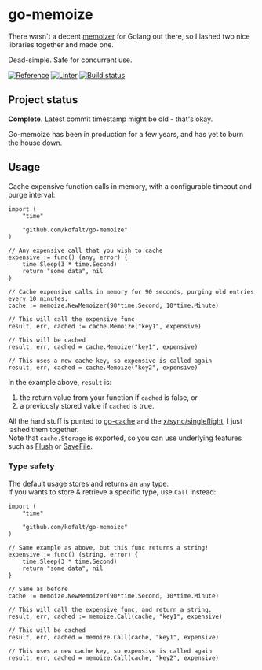 # go-memoize

There wasn't a decent [memoizer](https://wikipedia.org/wiki/Memoization) for Golang out there, so I lashed two nice libraries together and made one.

Dead-simple. Safe for concurrent use.

[![Reference](http://img.shields.io/badge/go-documentation-blue.svg?style=flat-square)](https://pkg.go.dev/github.com/kofalt/go-memoize)
[![Linter](https://goreportcard.com/badge/github.com/kofalt/go-memoize?style=flat-square)](https://goreportcard.com/report/github.com/kofalt/go-memoize)
[![Build status](https://github.com/kofalt/go-memoize/workflows/Build/badge.svg)](https://github.com/kofalt/go-memoize/actions)

## Project status

**Complete.** Latest commit timestamp might be old - that's okay.

Go-memoize has been in production for a few years, and has yet to burn the house down.

## Usage

Cache expensive function calls in memory, with a configurable timeout and purge interval:

```golang
import (
	"time"

	"github.com/kofalt/go-memoize"
)

// Any expensive call that you wish to cache
expensive := func() (any, error) {
	time.Sleep(3 * time.Second)
	return "some data", nil
}

// Cache expensive calls in memory for 90 seconds, purging old entries every 10 minutes.
cache := memoize.NewMemoizer(90*time.Second, 10*time.Minute)

// This will call the expensive func
result, err, cached := cache.Memoize("key1", expensive)

// This will be cached
result, err, cached = cache.Memoize("key1", expensive)

// This uses a new cache key, so expensive is called again
result, err, cached = cache.Memoize("key2", expensive)
```

In the example above, `result` is:
1. the return value from your function if `cached` is false, or
1. a previously stored value if `cached` is true.

All the hard stuff is punted to [go-cache](https://github.com/patrickmn/go-cache) and the [x/sync/singleflight](https://github.com/golang/sync), I just lashed them together.<br/>
Note that `cache.Storage` is exported, so you can use underlying features such as [Flush](https://godoc.org/github.com/patrickmn/go-cache#Cache.Flush) or [SaveFile](https://godoc.org/github.com/patrickmn/go-cache#Cache.SaveFile).

### Type safety

The default usage stores and returns an `any` type.<br/>
If you wants to store & retrieve a specific type, use `Call` instead:

```golang
import (
	"time"

	"github.com/kofalt/go-memoize"
)

// Same example as above, but this func returns a string!
expensive := func() (string, error) {
	time.Sleep(3 * time.Second)
	return "some data", nil
}

// Same as before
cache := memoize.NewMemoizer(90*time.Second, 10*time.Minute)

// This will call the expensive func, and return a string.
result, err, cached := memoize.Call(cache, "key1", expensive)

// This will be cached
result, err, cached = memoize.Call(cache, "key1", expensive)

// This uses a new cache key, so expensive is called again
result, err, cached = memoize.Call(cache, "key2", expensive)
```

